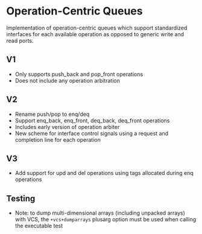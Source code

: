 # Operation-Centric Queues
Implementation of operation-centric queues which support standardized interfaces for each available operation as opposed to generic write and read ports.

## V1
- Only supports push_back and pop_front operations
- Does not include any operation arbitration

## V2
- Rename push/pop to enq/deq
- Support enq_back, enq_front, deq_back, deq_front operations
- Includes early version of operation arbiter
- New scheme for interface control signals using a request and completion line for each operation

## V3
- Add support for upd and del operations using tags allocated during enq operations

## Testing
- Note: to dump multi-dimensional arrays (including unpacked arrays) with VCS, the `+vcs+dumparrays` plusarg option must be used when calling the executable test